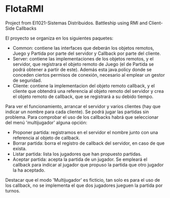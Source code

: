 # FlotaRMI
Project from EI1021-Sistemas Distribuidos. Battleship using RMI and Client-Side Callbacks

El proyecto se organiza en los siguientes paquetes:

- Common: contiene las interfaces que deberán los objetos remotos, Juego y Partida por parte del servidor y Callback por parte del cliente.
- Server: contiene las implementaciones de los objetos remotos, y el servidor, que registrara el objeto remoto de Juego (el de Partida se podrá obtener a partir de este). Además esta java.policy donde se conceden ciertos permisos de conexión, necesario al emplear un gestor de seguridad.
- Cliente: contiene la implementacion del objeto remoto callback, y el cliente que obtendrá una referencia al objeto remoto del servidor y crea el objeto remoto de callback, que se registrará a su debido tiempo.

Para ver el funcionamiento, arrancar el servidor y varios clientes (hay que indicar un nombre para cada cliente). Se podrá jugar las partidas sin problema. Para comprobar el uso de los callbacks habrá que seleccionar del menú 'multijugador' alguna opción:

- Proponer partida: registramos en el servidor el nombre junto con una referencia al objeto de callback.
- Borrar partida: borra el registro de callback del servidor, en caso de que exista.
- Listar partida: lista los jugadores que han propuesto partidas.
- Aceptar partida: acepta la partida de un jugador. Se empleará el callback para indicar al jugador que propuso la partida que otro jugador la ha aceptado.

Destacar que el modo 'Multijugador' es ficticio, tan solo es para el uso de los callback, no se implementa el que dos jugadores jueguen la partida por turnos.

